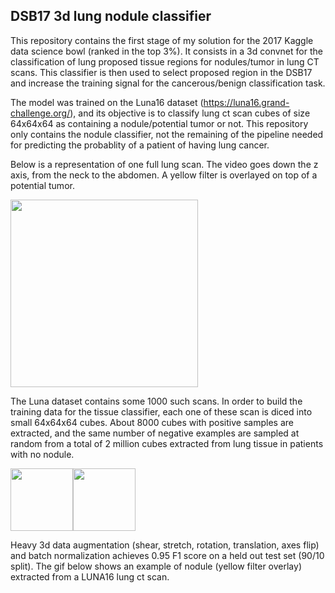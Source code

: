 ## DSB17 3d lung nodule classifier

This repository contains the first stage of my solution for the 2017 Kaggle data science bowl (ranked in the top 3%). It consists in a 3d convnet for the classification of lung proposed tissue regions for nodules/tumor in lung CT scans. This classifier is then used to select proposed region in the DSB17 and increase the training signal for the cancerous/benign classification task. 

The model was trained on the Luna16 dataset (https://luna16.grand-challenge.org/), and its objective is to classify lung ct scan cubes of size 64x64x64 as containing a nodule/potential tumor or not. This repository only contains the nodule classifier, not the remaining of the pipeline needed for predicting the probablity of a patient of having lung cancer. 

Below is a representation of one full lung scan. The video goes down the z axis, from the neck to the abdomen. A yellow filter is overlayed on top of a potential tumor.

<img src="https://github.com/LouisFoucard/DSB17_3d_lung_nodule_classifier/blob/master/data/ezgif-1-65620bd01e.gif" height="300">

The Luna dataset contains some 1000 such scans. In order to build the training data for the tissue classifier, each one of these scan is diced into small 64x64x64 cubes. About 8000 cubes with positive samples are extracted, and the same number of negative examples are sampled at random from a total of 2 million cubes extracted from lung tissue in patients with no nodule.

<img src="https://github.com/LouisFoucard/DSB17_3d_lung_nodule_classifier/blob/master/data/ezgif-3-0802fafde5.gif" height="100"><img src="https://github.com/LouisFoucard/DSB17_3d_lung_nodule_classifier/blob/master/data/ezgif-3-9727116d29.gif" height="100">

Heavy 3d data augmentation (shear, stretch, rotation, translation, axes flip) and batch normalization achieves 0.95 F1 score on a held out test set (90/10 split). The gif below shows an example of nodule (yellow filter overlay) extracted from a LUNA16 lung ct scan.


